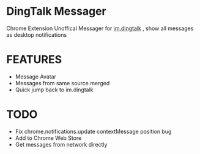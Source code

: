 # DingTalk Messager
Chrome Extension
Unoffical Messager for [im.dingtalk](https://im.dingtalk.com/) , show all messages as desktop notifications

# FEATURES
- Message Avatar
- Messages from same source merged
- Quick jump back to im.dingtalk
 
# TODO
- Fix chrome.notifications.update contextMessage position bug
- Add to Chrome Web Store
- Get messages from network directly 
